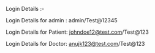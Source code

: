 
Login Details :-

Login Details for admin : admin/Test@12345

Login Details for Patient: johndoe12@test.com/Test@123

Login Details for Doctor: anujk123@test.com/Test@123


